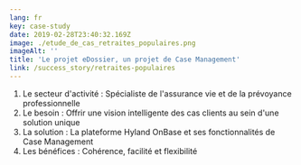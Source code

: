 ```yaml
---
lang: fr
key: case-study
date: 2019-02-28T23:40:32.169Z
image: ./etude_de_cas_retraites_populaires.png
imageAlt: ''
title: 'Le projet eDossier, un projet de Case Management'
link: /success_story/retraites-populaires
---
```


1. Le secteur d'activité : Spécialiste de l'assurance vie et de la prévoyance professionnelle
2. Le besoin : Offrir une vision intelligente des cas clients au sein d'une solution unique
3. La solution : La plateforme Hyland OnBase et ses fonctionnalités de Case Management
4. Les bénéfices : Cohérence, facilité et flexibilité
